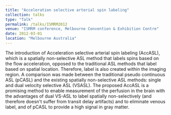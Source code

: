 ```yaml
---
title: "Acceleration selective arterial spin labeling"
collection: talks
type: "Talk"
permalink: /talks/ISMRM2012
venue: "ISMRM conference, Melbourne Convention & Exhibition Centre"
date: 2012-03-01
location: "Melbourne Australia"
---
```


The introduction of Acceleration selective arterial spin labeling (AccASL), which is a spatially non-selective ASL method that labels spins based on the flow acceleration, opposed to the traditional ASL methods that label based on spatial location. Therefore, label is also created within the imaging region. 
A comparison was made between the traditional pseudo continuous ASL (pCASL) and the existing spatially non-selective ASL methods: single and dual velocity selective ASL (VSASL).
The proposed AccASL is a promising method to enable measurement of the perfusion in the brain with the advantages of dual VS-ASL to label spatially non-selectively (and therefore doesn't suffer from transit delay artifacts) and to eliminate venous label, and of pCASL to provide a high signal in gray matter.
